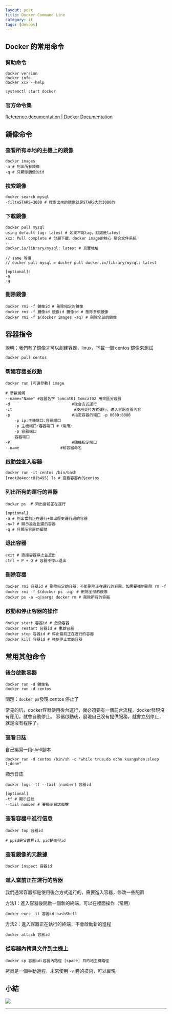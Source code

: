 ```yaml
---
layout: post
title: Docker Command Line
category: it
tags: [devops]
---
```



## Docker 的常用命令

### 幫助命令

```shell
docker version
docker info
docker xxx --help
```

```shell
systemctl start docker
```

### 官方命令集

[Reference documentation \| Docker Documentation](https://docs.docker.com/reference/)

## 鏡像命令

### 查看所有本地的主機上的鏡像

```shell
docker images
-a # 列出所有鏡像
-q # 只顯示鏡像的id
```

### 搜索鏡像

```shell
docker search mysql
-filteSTARS=3000 # 搜索出來的鏡像就是STARS大於3000的
```

### 下載鏡像

```shell
docker pull mysql
using default tag: latest # 如果不寫tag，默認是latest
xxx: Pull complete # 分層下載，docker image的核心 聯合文件系統
...
docker.io/library/mysql: latest # 真實地址

// same 等價
// docker pull mysql = docker pull docker.io/library/mysql: latest

[optional]:
-a
-q
```

### 刪除鏡像

```shell
docker rmi -f 鏡像id # 刪除指定的鏡像
docker rmi -f 鏡像id 鏡像id 鏡像id # 刪除多個鏡像
docker rmi -f $(docker images -aq) # 刪除全部的鏡像
```

## 容器指令

說明：我們有了鏡像才可以創建容器，linux，下載一個 centos 鏡像來測試

```shell
docker pull centos
```

### 新建容器並啟動

```shell
docker run [可選參數] image

# 參數說明
--name="Name" #容器名字 tomcat01 tomcat02 用來區分容器
-d                           #後台方式運行
-it                           #使用交付方式運行，進入容器查看內容
-p                           #指定容器的端口 -p 8080:8080
    -p ip:主機端口:容器端口
    -p 主機端口:容器端口 #（常用）
    -p 容器端口
    容器端口
-P                           #隨機指定端口
--name                  #給容器命名
```

### 啟動並進入容器

```shell
docker run -it centos /bin/bash
[root@e4eccc01b495] ls # 查看容器內的centos
```

### 列出所有的運行的容器

```shell
docker ps  # 列出當前正在運行

[optional]
-a # 列出當前正在運行+帶出歷史運行過的容器
-n=? # 顯示最近創建的容器
-q # 只顯示容器的編號
```

### 退出容器

```shell
exit # 直接容器停止並退出
ctrl + P + Q # 容器不停止退出
```

### 刪除容器

```shell
docker rmi 容器id # 刪除指定的容器，不能刪除正在運行的容器，如果要強制刪除 rm -f
docker rmi -f $(docker ps -aq) # 刪除全部的鏡像
docker ps -a -q|xargs docker rm # 刪除所有的容器
```

### 啟動和停止容器的操作

```shell
docker start 容器id # 啟動容器
docker restart 容器id # 重啟容器
docker stop 容器id # 停止當前正在運行的容器
docker kill 容器id # 強制停止當前容器
```

## 常用其他命令

### 後台啟動容器

```shell
docker run -d 鏡像名
docker run -d centos
```

問題：`docker ps`發現 centos 停止了

常見的坑，docker容器使用後台運行，就必須要有一個前台流程，docker發現沒有應用，就會自動停止。
容器啟動後，發現自己沒有提供服務，就會立刻停止，就是沒有程序了。

### 查看日誌

自己編寫一段shell腳本

```shell
docker run -d centos /bin/sh -c "while true;do echo kuangshen;sleep 1;done"
```

顯示日誌

```shell
docker logs -tf --tail [number] 容器id

[optional]
-tf # 顯示日誌
--tail number # 要顯示日誌條數
```

### 查看容器中進行信息

```shell
docker top 容器id

# ppid是父進程id，pid是進程id
```

### 查看鏡像的元數據

```shell
docker inspect 容器id
```

### 進入當前正在運行的容器

我們通常容器都是使用後台方式運行的，需要進入容器，修改一些配置

方法1：進入容器後開啟一個新的終端，可以在裡面操作（常用）

```shell
docker exec -it 容器id bashShell
```

方法2：進入容器正在執行的終端，不會啟動新的進程

```shell
docker attach 容器id
```

### 從容器內拷貝文件到主機上

```shell
docker cp 容器id:容器內路徑 [space] 目的地主機路徑
```

拷貝是一個手動過程，未來使用 `-v` 卷的技術，可以實現

## 小結

![](https://hauchenglee.github.io/assets/images/it/devops/docker_command_line.png)

---
